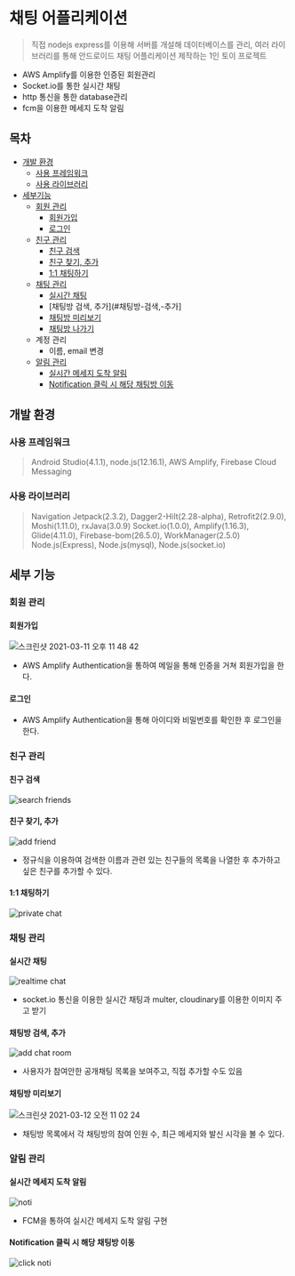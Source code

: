 # 채팅 어플리케이션
> 직접 nodejs express를 이용해 서버를 개설해 데이터베이스를 관리, 여러 라이브러리를 통해 안드로이드 채팅 어플리케이션 제작하는 1인 토이 프로젝트  
- AWS Amplify를 이용한 인증된 회원관리  
- Socket.io를 통한 실시간 채팅  
- http 통신을 통한 database관리  
- fcm을 이용한 메세지 도착 알림  

## 목차  
- [개발 환경](#개발-환경)  
  - [사용 프레임워크](#사용-프레임워크)  
  - [사용 라이브러리](#사용-라이브러리)  
- [세부기능](#세부-기능)  
  - [회원 관리](#회원-관리)  
    - [회원가입](#회원가입)  
    - [로그인](#로그인)
  - [친구 관리](#친구-관리)  
    - [친구 검색](#친구-검색)  
    - [친구 찾기, 추가](#친구-찾기\,-추가)  
    - [1:1 채팅하기](#1\:1-채팅하기)  
  - [채팅 관리](#채팅-관리)  
    - [실시간 채팅](#실시간-채팅)  
    - [채팅방 검색, 추가](#채팅방-검색\,-추가]    
    - [채팅방 미리보기](#채팅방-미리보기)  
    - [채팅방 나가기](#채팅방-나가기)  
  - 계정 관리  
    - 이름, email 변경  
  - [알림 관리](#알림-관리)  
    - [실시간 메세지 도착 알림](#실시간-메세지-도착-알림)  
    - [Notification 클릭 시 해당 채팅방 이동](#Notification-클릭-시-해당-채팅방-이동)  
    
## 개발 환경
### 사용 프레임워크  
> Android Studio(4.1.1), node.js(12.16.1), AWS Amplify, Firebase Cloud Messaging  

### 사용 라이브러리
> Navigation Jetpack(2.3.2), Dagger2-Hilt(2.28-alpha), Retrofit2(2.9.0), Moshi(1.11.0), rxJava(3.0.9)
> Socket.io(1.0.0), Amplify(1.16.3), Glide(4.11.0), Firebase-bom(26.5.0), WorkManager(2.5.0)
> Node.js(Express), Node.js(mysql), Node.js(socket.io)  
  
## 세부 기능  
### 회원 관리  
#### 회원가입  
![스크린샷 2021-03-11 오후 11 48 42](https://user-images.githubusercontent.com/48707020/110806580-8cf58180-82c5-11eb-8cc2-59f678f317de.png)  
- AWS Amplify Authentication을 통하여 메일을 통해 인증을 거쳐 회원가입을 한다.  
#### 로그인  
- AWS Amplify Authentication을 통해 아이디와 비밀번호를 확인한 후 로그인을 한다.  

### 친구 관리  
#### 친구 검색  
![search friends](https://user-images.githubusercontent.com/48707020/110806642-9aab0700-82c5-11eb-8fc3-3b0f1acadf6f.gif)  
  
#### 친구 찾기, 추가  
![add friend](https://user-images.githubusercontent.com/48707020/110806622-954dbc80-82c5-11eb-9bc3-ed7ebc8d8de7.gif)  
- 정규식을 이용하여 검색한 이름과 관련 있는 친구들의 목록을 나열한 후 추가하고 싶은 친구를 추가할 수 있다.  

#### 1:1 채팅하기
![private chat](https://user-images.githubusercontent.com/48707020/110807692-a64afd80-82c6-11eb-90a1-194b188e2b90.gif)  
  
### 채팅 관리
#### 실시간 채팅  
![realtime chat](https://user-images.githubusercontent.com/48707020/110809248-10b06d80-82c8-11eb-834e-7dd94fd65825.gif)  
- socket.io 통신을 이용한 실시간 채팅과 multer, cloudinary를 이용한 이미지 주고 받기  

#### 채팅방 검색, 추가
![add chat room](https://user-images.githubusercontent.com/48707020/110880568-2e122580-8322-11eb-810f-a6a254566449.gif)  
- 사용자가 참여안한 공개채팅 목록을 보여주고, 직접 추가할 수도 있음  

#### 채팅방 미리보기
![스크린샷 2021-03-12 오전 11 02 24](https://user-images.githubusercontent.com/48707020/110880768-7a5d6580-8322-11eb-858b-8b984ea4cd9c.png)  
- 채팅방 목록에서 각 채팅방의 참여 인원 수, 최근 메세지와 발신 시각을 볼 수 있다.


### 알림 관리
#### 실시간 메세지 도착 알림
![noti](https://user-images.githubusercontent.com/48707020/110811887-76055e00-82ca-11eb-9f88-09689c379b0b.gif)  
- FCM을 통하여 실시간 메세지 도착 알림 구현  

#### Notification 클릭 시 해당 채팅방 이동  
![click noti](https://user-images.githubusercontent.com/48707020/110811362-fa0b1600-82c9-11eb-8c19-fd81b9b8275d.gif)
